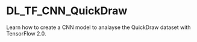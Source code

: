# DL_TF_CNN_QuickDraw

Learn how to create a CNN model to analayse the QuickDraw dataset with TensorFlow 2.0.
